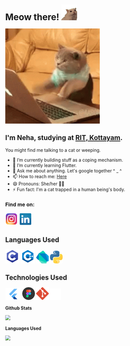 # Meow there! <img src = 'assets/meow.gif' width = '50'>

<p>
    <img src = 'assets/cat.gif' width = '300' >
</p>

## I'm Neha, studying at <a href='http://rit.ac.in/'>RIT, Kottayam</a>.

You might find me talking to a cat or weeping.

- 🔭 I’m currently building stuff as a coping mechanism.
- 🌱 I’m currently learning Flutter.
- 💬 Ask me about anything. Let's google together ^ \_ ^
- 📫 How to reach me: <a href="https://github.com/neha-ajith/neha-ajith/issues/new">Here</a>
- 😄 Pronouns: She/her 🏳‍🌈
- ⚡ Fun fact: I'm a cat trapped in a human being's body.

<!-- ![](https://komarev.com/ghpvc/?username=neha-ajith&color=green&style=plastic) -->

### Find me on:

<a href = 'https://www.instagram.com/nehahahaaha_/'><img src = 'assets/instagram.png' width='40'></a>
<a href = 'https://www.linkedin.com/in/neha-ajith/'><img src = 'assets/linkedin.png' width='40'></a>

## Languages Used
<a href = '#'><img src = 'assets/clang.png' width='45'></a>
<a href = '#'><img src = 'assets/cpp.png' width='45'></a>
<a href = '#'><img src = 'assets/dart.png' width='40'></a>
<a href = '#'><img src = 'assets/python.png' width='40'></a>

## Technologies Used
<a href = '#'><img src = 'assets/Flutter.png' width='50'></a>
<a href = '#'><img src = 'assets/figma.png' width='40'></a>
<a href = '#'><img src = 'assets/git.png' width='40'></a>
<a href = '#'><img src = 'assets/linux.png' width='35'></a>

<b>Github Stats</b>

<p> <img src="https://github-readme-stats.vercel.app/api?username=neha-ajith&show_icons=true&theme=chartreuse-dark" />

<b>Languages Used</b>

<p> <img src="https://github-readme-stats.vercel.app/api/top-langs/?username=neha-ajith&show_icons=true&theme=chartreuse-dark&layout=compact" />

